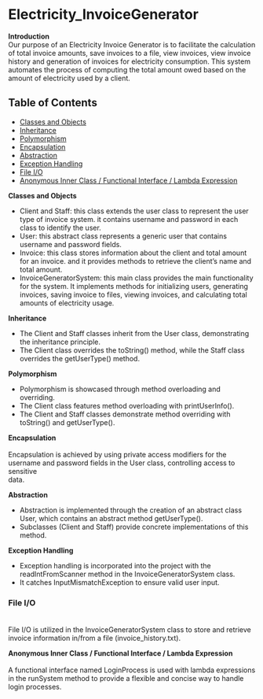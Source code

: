 # Electricity_InvoiceGenerator
**Introduction** <br>
 Our purpose of an Electricity Invoice Generator is to facilitate the calculation of total invoice amounts, save invoices to a file, view invoices, view invoice history and generation of invoices for electricity consumption. This system automates the process of computing the total amount owed based on the amount of electricity used by a client.

## Table of Contents
- [Classes and Objects](#classes-and-objects)
- [Inheritance](#inheritance)
- [Polymorphism](#polymorphism)
- [Encapsulation](#encapsulation)
- [Abstraction](#abstraction)
- [Exception Handling](#exception-handling)
- [File I/O](#file-i/o)
- [Anonymous Inner Class / Functional Interface / Lambda Expression](#functional-interface)
  


**Classes and Objects** <br>
- Client and Staff: this class extends the user class to represent the user type of invoice system. it contains username and password in each class to identify the user.<br>
- User: this abstract class represents a generic user that contains username and password fields. <br>
- Invoice: this class stores information about the client and total amount for an invoice. and it provides methods to retrieve the client’s name and total amount.<br>
- InvoiceGeneratorSystem: this main class provides the main functionality for the system. It implements methods for initializing users, generating invoices, saving invoice to files, viewing invoices, and calculating total amounts of electricity usage.<br>

**Inheritance** <br>
- The Client and Staff classes inherit from the User class, demonstrating the inheritance principle. <br>
- The Client class overrides the toString() method, while the Staff class overrides the getUserType() method.

**Polymorphism** <br>
- Polymorphism is showcased through method overloading and overriding. <br>
- The Client class features method overloading with printUserInfo(). <br>
- The Client and Staff classes demonstrate method overriding with toString() and 
getUserType().<br>

**Encapsulation** <br><br>
 Encapsulation is achieved by using private access modifiers for the username and password fields in the User class, controlling access to sensitive  
data.<br>

**Abstraction** <br>
- Abstraction is implemented through the creation of an abstract class User, which contains an abstract method getUserType().<br>
- Subclasses (Client and Staff) provide concrete implementations of this method.<br>

**Exception Handling** <br>
- Exception handling is incorporated into the project with the readIntFromScanner method in the InvoiceGeneratorSystem class.<br>
- It catches InputMismatchException to ensure valid user input.<br>

### File I/O <br><br>
 File I/O is utilized in the InvoiceGeneratorSystem class to store and retrieve invoice information in/from a file (invoice_history.txt).<br>

**Anonymous Inner Class / Functional Interface / Lambda Expression** <br><br>
 A functional interface named LoginProcess is used with lambda expressions in the runSystem method to provide a flexible and concise way to handle 
login processes.







 




